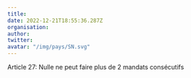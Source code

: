 ```yaml
---
title: 
date: 2022-12-21T18:55:36.287Z
organisation: 
author: 
twitter: 
avatar: "/img/pays/SN.svg"
---
```


Article 27: Nulle ne peut faire plus de 2 mandats consécutifs 